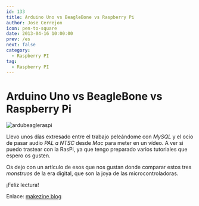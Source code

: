 ```yaml
---
id: 133
title: Arduino Uno vs BeagleBone vs Raspberry Pi
author: Jose Cerrejon
icon: pen-to-square
date: 2013-04-16 10:00:00
prev: /es
next: false
category:
  - Raspberry PI
tag:
  - Raspberry PI
---
```


# Arduino Uno vs BeagleBone vs Raspberry Pi

![ardubeagleraspi](/images/ardubeagleraspi.jpg)

Llevo unos días extresado entre el trabajo peleándome con *MySQL* y el ocio de pasar audio *PAL a NTSC* desde *Mac* para meter en un vídeo. A ver si puedo trastear con la RasPi, ya que tengo preparado varios tutoriales que espero os gusten.

Os dejo con un artículo de esos que nos gustan donde comparar estos tres *monstruos* de la era digital, que son la joya de las microcontroladoras. 

¡Feliz lectura!

Enlace: [makezine blog](http://blog.makezine.com/2013/04/15/arduino-uno-vs-beaglebone-vs-raspberry-pi/)